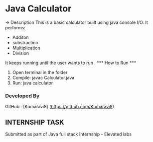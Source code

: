 # Java Calculator
-> Description
This is a basic calculator built using java console I/O.
It performs:
 - Additon
 - substraction
 - Multiplication
 - Division

It keeps running until the user wants to run .
*** How to Run ***
1. Open terminal in the folder
2. Compile:
   javac Calculator.java
3. Run:
   java calculator

### Developed By
 GitHub : [Kumaravi8] (https://github.com/Kumaravi8)
 ## INTERNSHIP TASK ##
 Submitted as part of Java full stack Internship - Elevated labs
